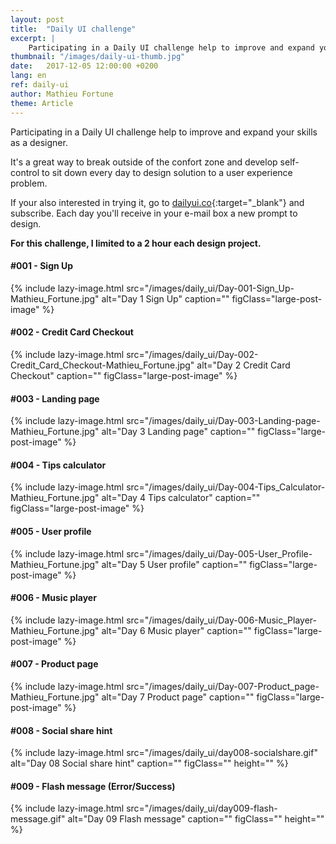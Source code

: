 ```yaml
---
layout: post
title:  "Daily UI challenge"
excerpt: |
    Participating in a Daily UI challenge help to improve and expand your skills as a designer.
thumbnail: "/images/daily-ui-thumb.jpg"
date:   2017-12-05 12:00:00 +0200
lang: en
ref: daily-ui
author: Mathieu Fortune
theme: Article
---
```


Participating in a Daily UI challenge help to improve and expand your skills as a designer.

It's a great way to break outside of the confort zone and develop self-control to sit down every day to design solution to a user experience problem.

If your also interested in trying it, go to [dailyui.co](http://www.dailyui.co/ "Website to subscribe to the Daily UI challenge"){:target="_blank"} and subscribe. Each day you'll receive in your e-mail box a new prompt to design.

**For this challenge, I limited to a 2 hour each design project.**


#### #001 - Sign Up

{% include lazy-image.html src="/images/daily_ui/Day-001-Sign_Up-Mathieu_Fortune.jpg" alt="Day 1 Sign Up" caption="" figClass="large-post-image" %}

#### #002 - Credit Card Checkout

{% include lazy-image.html src="/images/daily_ui/Day-002-Credit_Card_Checkout-Mathieu_Fortune.jpg" alt="Day 2 Credit Card Checkout" caption="" figClass="large-post-image" %}

#### #003 - Landing page

{% include lazy-image.html src="/images/daily_ui/Day-003-Landing-page-Mathieu_Fortune.jpg" alt="Day 3 Landing page" caption="" figClass="large-post-image" %}

#### #004 - Tips calculator

{% include lazy-image.html src="/images/daily_ui/Day-004-Tips_Calculator-Mathieu_Fortune.jpg" alt="Day 4 Tips calculator" caption="" figClass="large-post-image" %}

#### #005 - User profile

{% include lazy-image.html src="/images/daily_ui/Day-005-User_Profile-Mathieu_Fortune.jpg" alt="Day 5 User profile" caption="" figClass="large-post-image" %}

#### #006 - Music player

{% include lazy-image.html src="/images/daily_ui/Day-006-Music_Player-Mathieu_Fortune.jpg" alt="Day 6 Music player" caption="" figClass="large-post-image" %}

#### #007 - Product page

{% include lazy-image.html src="/images/daily_ui/Day-007-Product_page-Mathieu_Fortune.jpg" alt="Day 7 Product page" caption="" figClass="large-post-image" %}

#### #008 - Social share hint

{% include lazy-image.html src="/images/daily_ui/day008-socialshare.gif" alt="Day 08 Social share hint" caption="" figClass="" height="" %}

#### #009 - Flash message (Error/Success)

{% include lazy-image.html src="/images/daily_ui/day009-flash-message.gif" alt="Day 09 Flash message" caption="" figClass="" height="" %}
